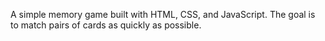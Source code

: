A simple memory game built with HTML, CSS, and JavaScript. The goal is to match pairs of cards as quickly as possible.
